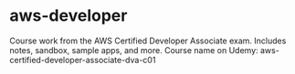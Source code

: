 # aws-developer
Course work from the AWS Certified Developer Associate exam.  Includes notes, sandbox, sample apps, and more.  Course name on Udemy: aws-certified-developer-associate-dva-c01
